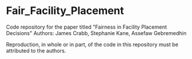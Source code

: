 # Fair_Facility_Placement
Code repository for the paper titled "Fairness in Facility Placement Decisions"
Authors: James Crabb, Stephanie Kane, Assefaw Gebremedhin

Reproduction, in whole or in part, of the code in this repository must be attributed to the authors.
